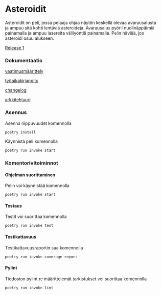 # Asteroidit
Asteroidit on peli, jossa pelaaja ohjaa näytön keskellä olevaa avaruusalusta ja ampuu sitä kohti lentäviä asteroideja. Avaruusalus pyörii nuolinäppäimiä painamalla ja ampuu lasereita välilyöntiä painamalla. Pelin häviää, jos asteroidi osuu alukseen. 

[Release 1](https://github.com/olgahuusari/ot-harjoitustyo/releases/tag/viikko5)


### Dokumentaatio
[vaatimusmäärittely](https://github.com/olgahuusari/ot-harjoitustyo/blob/main/dokumentaatio/vaatimusmaarittely.md)

[työaikakirjanpito](https://github.com/olgahuusari/ot-harjoitustyo/tree/main/dokumentaatio/työaikakirjanpito.md)

[changelog](https://github.com/olgahuusari/ot-harjoitustyo/tree/main/dokumentaatio/changelog.md)

[arkkitehtuuri](https://github.com/olgahuusari/ot-harjoitustyo/blob/main/dokumentaatio/arkkitehtuuri.md)

### Asennus
Asenna riippuvuudet komennolla
```bash
poetry install
```

Käynnistä peli komennolla
```bash
poetry run invoke start
```

### Komentorivitoiminnot
#### Ohjelman suorittaminen
Pelin voi käynnistää komennolla
```bash
poetry run invoke start
```

#### Testaus
Testit voi suorittaa komennolla
```bash
poetry run invoke test
```

#### Testikattavuus
Testikattavuusraportin saa komennolla
```bash
poetry run invoke coverage-report
```

#### Pylint
Tiedoston pylint.rc määrittelemät tarkistukset voi suorittaa komennolla
```bash
poetry run invoke lint
```



